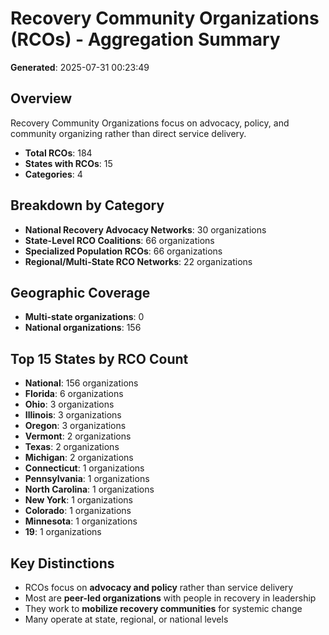 # Recovery Community Organizations (RCOs) - Aggregation Summary

**Generated**: 2025-07-31 00:23:49

## Overview
Recovery Community Organizations focus on advocacy, policy, and community organizing rather than direct service delivery.

- **Total RCOs**: 184
- **States with RCOs**: 15
- **Categories**: 4

## Breakdown by Category
- **National Recovery Advocacy Networks**: 30 organizations
- **State-Level RCO Coalitions**: 66 organizations
- **Specialized Population RCOs**: 66 organizations
- **Regional/Multi-State RCO Networks**: 22 organizations

## Geographic Coverage
- **Multi-state organizations**: 0
- **National organizations**: 156

## Top 15 States by RCO Count
- **National**: 156 organizations
- **Florida**: 6 organizations
- **Ohio**: 3 organizations
- **Illinois**: 3 organizations
- **Oregon**: 3 organizations
- **Vermont**: 2 organizations
- **Texas**: 2 organizations
- **Michigan**: 2 organizations
- **Connecticut**: 1 organizations
- **Pennsylvania**: 1 organizations
- **North Carolina**: 1 organizations
- **New York**: 1 organizations
- **Colorado**: 1 organizations
- **Minnesota**: 1 organizations
- **19**: 1 organizations

## Key Distinctions
- RCOs focus on **advocacy and policy** rather than service delivery
- Most are **peer-led organizations** with people in recovery in leadership
- They work to **mobilize recovery communities** for systemic change
- Many operate at state, regional, or national levels
